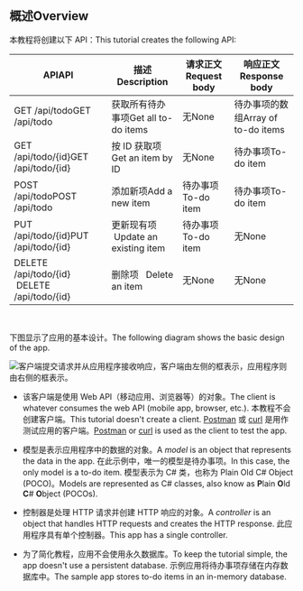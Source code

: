 ## <a name="overview"></a><span data-ttu-id="0d1ce-101">概述</span><span class="sxs-lookup"><span data-stu-id="0d1ce-101">Overview</span></span>

<span data-ttu-id="0d1ce-102">本教程将创建以下 API：</span><span class="sxs-lookup"><span data-stu-id="0d1ce-102">This tutorial creates the following API:</span></span>

|<span data-ttu-id="0d1ce-103">API</span><span class="sxs-lookup"><span data-stu-id="0d1ce-103">API</span></span> | <span data-ttu-id="0d1ce-104">描述</span><span class="sxs-lookup"><span data-stu-id="0d1ce-104">Description</span></span> | <span data-ttu-id="0d1ce-105">请求正文</span><span class="sxs-lookup"><span data-stu-id="0d1ce-105">Request body</span></span> | <span data-ttu-id="0d1ce-106">响应正文</span><span class="sxs-lookup"><span data-stu-id="0d1ce-106">Response body</span></span> |
|--- | ---- | ---- | ---- |
|<span data-ttu-id="0d1ce-107">GET /api/todo</span><span class="sxs-lookup"><span data-stu-id="0d1ce-107">GET /api/todo</span></span> | <span data-ttu-id="0d1ce-108">获取所有待办事项</span><span class="sxs-lookup"><span data-stu-id="0d1ce-108">Get all to-do items</span></span> | <span data-ttu-id="0d1ce-109">无</span><span class="sxs-lookup"><span data-stu-id="0d1ce-109">None</span></span> | <span data-ttu-id="0d1ce-110">待办事项的数组</span><span class="sxs-lookup"><span data-stu-id="0d1ce-110">Array of to-do items</span></span>|
|<span data-ttu-id="0d1ce-111">GET /api/todo/{id}</span><span class="sxs-lookup"><span data-stu-id="0d1ce-111">GET /api/todo/{id}</span></span> | <span data-ttu-id="0d1ce-112">按 ID 获取项</span><span class="sxs-lookup"><span data-stu-id="0d1ce-112">Get an item by ID</span></span> | <span data-ttu-id="0d1ce-113">无</span><span class="sxs-lookup"><span data-stu-id="0d1ce-113">None</span></span> | <span data-ttu-id="0d1ce-114">待办事项</span><span class="sxs-lookup"><span data-stu-id="0d1ce-114">To-do item</span></span>|
|<span data-ttu-id="0d1ce-115">POST /api/todo</span><span class="sxs-lookup"><span data-stu-id="0d1ce-115">POST /api/todo</span></span> | <span data-ttu-id="0d1ce-116">添加新项</span><span class="sxs-lookup"><span data-stu-id="0d1ce-116">Add a new item</span></span> | <span data-ttu-id="0d1ce-117">待办事项</span><span class="sxs-lookup"><span data-stu-id="0d1ce-117">To-do item</span></span> | <span data-ttu-id="0d1ce-118">待办事项</span><span class="sxs-lookup"><span data-stu-id="0d1ce-118">To-do item</span></span> |
|<span data-ttu-id="0d1ce-119">PUT /api/todo/{id}</span><span class="sxs-lookup"><span data-stu-id="0d1ce-119">PUT /api/todo/{id}</span></span> | <span data-ttu-id="0d1ce-120">更新现有项 &nbsp;</span><span class="sxs-lookup"><span data-stu-id="0d1ce-120">Update an existing item &nbsp;</span></span> | <span data-ttu-id="0d1ce-121">待办事项</span><span class="sxs-lookup"><span data-stu-id="0d1ce-121">To-do item</span></span> | <span data-ttu-id="0d1ce-122">无</span><span class="sxs-lookup"><span data-stu-id="0d1ce-122">None</span></span> |
|<span data-ttu-id="0d1ce-123">DELETE /api/todo/{id} &nbsp; &nbsp;</span><span class="sxs-lookup"><span data-stu-id="0d1ce-123">DELETE /api/todo/{id} &nbsp; &nbsp;</span></span> | <span data-ttu-id="0d1ce-124">删除项&nbsp; &nbsp;</span><span class="sxs-lookup"><span data-stu-id="0d1ce-124">Delete an item &nbsp; &nbsp;</span></span> | <span data-ttu-id="0d1ce-125">无</span><span class="sxs-lookup"><span data-stu-id="0d1ce-125">None</span></span> | <span data-ttu-id="0d1ce-126">无</span><span class="sxs-lookup"><span data-stu-id="0d1ce-126">None</span></span>|

<br>

<span data-ttu-id="0d1ce-127">下图显示了应用的基本设计。</span><span class="sxs-lookup"><span data-stu-id="0d1ce-127">The following diagram shows the basic design of the app.</span></span>

![客户端提交请求并从应用程序接收响应，客户端由左侧的框表示，应用程序则由右侧的框表示。](../../tutorials/first-web-api/_static/architecture.png)

* <span data-ttu-id="0d1ce-132">该客户端是使用 Web API（移动应用、浏览器等）的对象。</span><span class="sxs-lookup"><span data-stu-id="0d1ce-132">The client is whatever consumes the web API (mobile app, browser, etc.).</span></span> <span data-ttu-id="0d1ce-133">本教程不会创建客户端。</span><span class="sxs-lookup"><span data-stu-id="0d1ce-133">This tutorial doesn't create a client.</span></span> <span data-ttu-id="0d1ce-134">[Postman](https://www.getpostman.com/) 或 [curl](https://developer.apple.com/legacy/library/documentation/Darwin/Reference/ManPages/man1/curl.1.html) 是用作测试应用的客户端。</span><span class="sxs-lookup"><span data-stu-id="0d1ce-134">[Postman](https://www.getpostman.com/) or [curl](https://developer.apple.com/legacy/library/documentation/Darwin/Reference/ManPages/man1/curl.1.html) is used as the client to test the app.</span></span>

* <span data-ttu-id="0d1ce-135">模型是表示应用程序中的数据的对象。</span><span class="sxs-lookup"><span data-stu-id="0d1ce-135">A *model* is an object that represents the data in the app.</span></span> <span data-ttu-id="0d1ce-136">在此示例中，唯一的模型是待办事项。</span><span class="sxs-lookup"><span data-stu-id="0d1ce-136">In this case, the only model is a to-do item.</span></span> <span data-ttu-id="0d1ce-137">模型表示为 C# 类，也称为 Plain Old C#  Object (POCO)。</span><span class="sxs-lookup"><span data-stu-id="0d1ce-137">Models are represented as C# classes, also know as **P**lain **O**ld **C**# **O**bject (POCOs).</span></span>

* <span data-ttu-id="0d1ce-138">控制器是处理 HTTP 请求并创建 HTTP 响应的对象。</span><span class="sxs-lookup"><span data-stu-id="0d1ce-138">A *controller* is an object that handles HTTP requests and creates the HTTP response.</span></span> <span data-ttu-id="0d1ce-139">此应用程序具有单个控制器。</span><span class="sxs-lookup"><span data-stu-id="0d1ce-139">This app has a single controller.</span></span>

* <span data-ttu-id="0d1ce-140">为了简化教程，应用不会使用永久数据库。</span><span class="sxs-lookup"><span data-stu-id="0d1ce-140">To keep the tutorial simple, the app doesn't use a persistent database.</span></span> <span data-ttu-id="0d1ce-141">示例应用将待办事项存储在内存数据库中。</span><span class="sxs-lookup"><span data-stu-id="0d1ce-141">The sample app stores to-do items in an in-memory database.</span></span>
